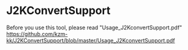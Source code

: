 # J2KConvertSupport
Before you use this tool, please read "Usage_J2KconvertSupport.pdf"
https://github.com/kzm-kk/J2KConvertSupport/blob/master/Usage_J2KconvertSupport.pdf
